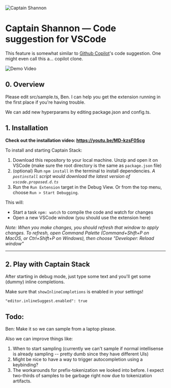 ![Captain Shannon](./icon.png)

# Captain Shannon — Code suggestion for VSCode

This feature is somewhat similar to [Github Copilot](https://copilot.github.com/)'s code suggestion. One might even call this a... copilot clone.

![Demo Video](./demo.gif)

## 0. Overview

Please edit src/sample.ts, Ben. I can help you get the extension running in the first place if you're having trouble.

We can add new hyperparams by editing package.json and config.ts.

## 1. Installation

**Check out the installation video: https://youtu.be/MD-kzsF0Scg**

To install and starting Captain Stack:

1. Download this repository to your local machine. Unzip and open it on VSCode (make sure the root directory is the same as `package.json` file)
2. (optional) Run `npm install` in the terminal to install dependencies. _A `postinstall` script would download the latest version of `vscode.proposed.d.ts`_
3. Run the `Run Extension` target in the Debug View. Or from the top menu, choose `Run > Start Debugging`.

This will:
- Start a task `npm: watch` to compile the code and watch for changes
- Open a new VSCode window (you should use the extension here)

_Note: When you make changes, you should refresh that window to apply changes. To refresh, open Command Palette (Command+Shift+P on MacOS, or Ctrl+Shift+P on Windows), then choose "Developer: Reload window"_

---

## 2. Play with Captain Stack

After starting in debug mode, just type some text and you'll get some (dummy) inline completions.

Make sure that `showInlineCompletions` is enabled in your settings!
```
"editor.inlineSuggest.enabled": true
```


## Todo:

Ben: Make it so we can sample from a laptop please.

Also we can improve things like: 
1. When to start sampling (currently we can't sample if normal intellisense is already sampling -- pretty dumb since they have different UIs)
3. Might be nice to have a way to trigger autocompletion using a keybinding?
2. The workarounds for prefix-tokenization we looked into before. I expect two-thirds of samples to be garbage right now due to tokenization artifacts.

